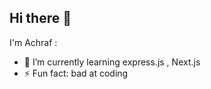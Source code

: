 ## Hi there 👋

I'm Achraf :

- 🌱 I’m currently learning express.js , Next.js
- ⚡ Fun fact: bad at coding
